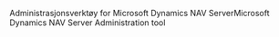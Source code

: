 <span data-ttu-id="d9b53-101">Administrasjonsverktøy for Microsoft Dynamics NAV Server</span><span class="sxs-lookup"><span data-stu-id="d9b53-101">Microsoft Dynamics NAV Server Administration tool</span></span>